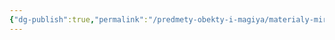 ```yaml
---
{"dg-publish":true,"permalink":"/predmety-obekty-i-magiya/materialy-mira/dvarfskaya-stal/","dgPassFrontmatter":true}
---
```


